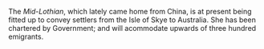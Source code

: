 The *Mid-Lothian*, which lately came home from China, is at present being fitted up to convey settlers from the Isle of Skye to Australia. She has been chartered by Government; and will acommodate upwards of three hundred emigrants.
